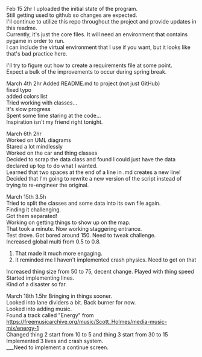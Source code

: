 Feb 15   2hr
I uploaded the initial state of the program.  
Still getting used to github so changes are expected.  
I'll continue to utilize this repo throughout the project and provide updates in this readme.  
Currently, it's just the core files. It will need an environment that contains pygame in order to run.  
I can include the virtual environment that I use if you want, but it looks like that's bad practice here.  

I'll try to figure out how to create a requirements file at some point.  
Expect a bulk of the improvements to occur during spring break.

March 4th  2hr
Added README.md to project (not just GitHub)  
fixed typo  
added colors list  
Tried working with classes...  
    It's slow progress  
Spent some time staring at the code...  
    Inspiration isn't my friend right tonight.  

March 6th  2hr  
Worked on UML diagrams  
Stared a lot mindlessly  
Worked on the car and thing classes  
Decided to scrap the data class and found I could just have the data declared up top to do what I wanted.  
Learned that two spaces at the end of a line in .md creates a new line!  
Decided that I'm going to rewrite a new version of the script instead of trying to re-engineer the original.  

March 15th 3.5h  
Tried to split the classes and some data into its own file again.  
Finding it challenging.  
Got them separated!  
Working on getting things to show up on the map.  
That took a minute. Now working staggering entrance.  
Test drove. Got bored around 150. Need to tweak challenge.  
Increased global multi from 0.5 to 0.8.  
1) That made it much more engaging. 
2) It reminded me I haven't implemented crash physics. Need to get on that  

Increased thing size from 50 to 75, decent change.
Played with thing speed  
Started implementing lines.  
  Kind of a disaster so far.

March 18th 1.5hr
Bringing in things sooner.  
Looked into lane dividers a bit. Back burner for now.    
Looked into adding music.  
Found a track called "Energy" from https://freemusicarchive.org/music/Scott_Holmes/media-music-mix/energy-1  
Changed thing 2 start from 10 to 5 and thing 3 start from 30 to 15  
Implemented 3 lives and crash system.  
___Need to implement a continue screen.